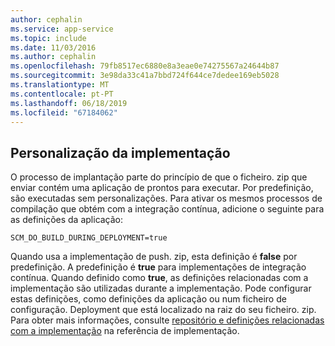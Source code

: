 ```yaml
---
author: cephalin
ms.service: app-service
ms.topic: include
ms.date: 11/03/2016
ms.author: cephalin
ms.openlocfilehash: 79fb8517ec6880e8a3eae0e74275567a24644b87
ms.sourcegitcommit: 3e98da33c41a7bbd724f644ce7dedee169eb5028
ms.translationtype: MT
ms.contentlocale: pt-PT
ms.lasthandoff: 06/18/2019
ms.locfileid: "67184062"
---
```

## <a name="deployment-customization"></a>Personalização da implementação

O processo de implantação parte do princípio de que o ficheiro. zip que enviar contém uma aplicação de prontos para executar. Por predefinição, são executadas sem personalizações. Para ativar os mesmos processos de compilação que obtém com a integração contínua, adicione o seguinte para as definições da aplicação:

    SCM_DO_BUILD_DURING_DEPLOYMENT=true 

Quando usa a implementação de push. zip, esta definição é **false** por predefinição. A predefinição é **true** para implementações de integração contínua. Quando definido como **true**, as definições relacionadas com a implementação são utilizadas durante a implementação. Pode configurar estas definições, como definições da aplicação ou num ficheiro de configuração. Deployment que está localizado na raiz do seu ficheiro. zip. Para obter mais informações, consulte [repositório e definições relacionadas com a implementação](https://github.com/projectkudu/kudu/wiki/Configurable-settings#repository-and-deployment-related-settings) na referência de implementação.